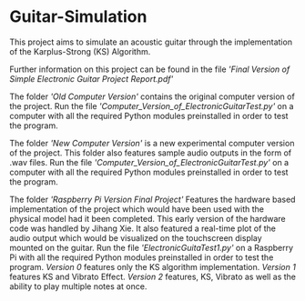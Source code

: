 # Guitar-Simulation
This project aims to simulate an acoustic guitar through the implementation of the Karplus-Strong (KS) Algorithm.

Further information on this project can be found in the file *'Final Version of Simple Electronic Guitar Project Report.pdf'*

The folder *'Old Computer Version'* contains the original computer version of the project.  Run the file *'Computer_Version_of_ElectronicGuitarTest.py'* on a computer with all the required Python modules preinstalled in order to test the program.

The folder *'New Computer Version'* is a new experimental computer version of the project.
This folder also features sample audio outputs in the form of .wav files. Run the file *'Computer_Version_of_ElectronicGuitarTest.py'* on a computer with all the required Python modules preinstalled in order to test the program.


The folder *'Raspberry Pi Version Final Project'* Features the hardware based implementation of the project which would have been used with the physical model had it been completed. This early version of the hardware code was handled by Jihang Xie. It also featured a real-time plot of the audio output which would be visualized on the touchscreen display mounted on the guitar. Run the file *'ElectronicGuitaTest1.py'* on a Raspberry Pi with all the required Python modules preinstalled in order to test the program. *Version 0* features only the KS algorithm implementation. *Version 1* features KS and Vibrato Effect. *Version 2* features, KS, Vibrato as well as the ability to play multiple notes at once.

